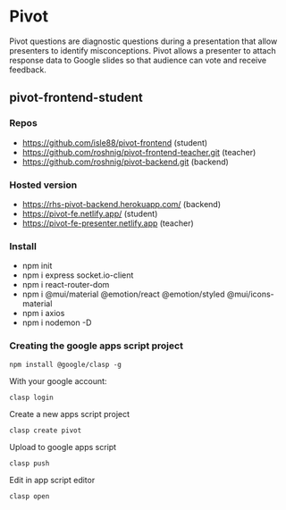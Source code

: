 # Pivot
Pivot questions are diagnostic questions during a presentation that allow presenters to identify misconceptions. 
Pivot allows a presenter to attach response data to Google slides so that audience can vote and receive feedback. 

## pivot-frontend-student

### Repos
- https://github.com/isle88/pivot-frontend                       (student)
- https://github.com/roshnig/pivot-frontend-teacher.git          (teacher)
- https://github.com/roshnig/pivot-backend.git                   (backend)

### Hosted version
- https://rhs-pivot-backend.herokuapp.com/                       (backend)
- https://pivot-fe.netlify.app/                                  (student)
- https://pivot-fe-presenter.netlify.app                         (teacher)

### Install
- npm init
- npm i express socket.io-client 
- npm i react-router-dom 
- npm i @mui/material @emotion/react @emotion/styled @mui/icons-material 
- npm i axios
- npm i nodemon -D

### Creating the google apps script project
```
npm install @google/clasp -g
```
With your google account:
```
clasp login
```
Create a new apps script project
```
clasp create pivot
```
Upload to google apps script
```
clasp push
```
Edit in app script editor
```
clasp open
``` 
